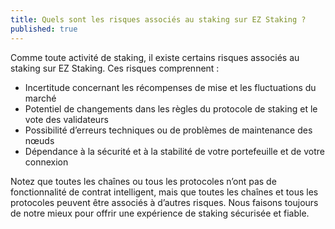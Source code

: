 ```yaml
---
title: Quels sont les risques associés au staking sur EZ Staking ?
published: true
---
```


Comme toute activité de staking, il existe certains risques associés au staking sur EZ Staking. Ces risques comprennent :

* Incertitude concernant les récompenses de mise et les fluctuations du marché
* Potentiel de changements dans les règles du protocole de staking et le vote des validateurs
* Possibilité d’erreurs techniques ou de problèmes de maintenance des nœuds
* Dépendance à la sécurité et à la stabilité de votre portefeuille et de votre connexion

Notez que toutes les chaînes ou tous les protocoles n’ont pas de fonctionnalité de contrat intelligent, mais que toutes les chaînes et tous les protocoles peuvent être associés à d’autres risques. Nous faisons toujours de notre mieux pour offrir une expérience de staking sécurisée et fiable.
